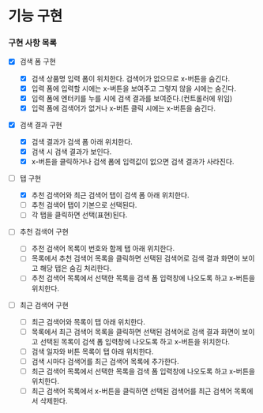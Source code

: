 # 기능 구현

### 구현 사항 목록

- [x] 검색 폼 구현

  - [x] 검색 상품명 입력 폼이 위치한다. 검색어가 없으므로 x-버튼을 숨긴다.
  - [x] 입력 폼에 입력할 시에는 x-버튼을 보여주고 그렇지 않을 시에는 숨긴다.
  - [x] 입력 폼에 엔터키를 누를 시에 검색 결과를 보여준다.(컨트롤러에 위임)
  - [x] 입력 폼에 검색어가 없거나 x-버튼 클릭 시에는 x-버튼을 숨긴다.

- [x] 검색 결과 구현

  - [x] 검색 결과가 검색 폼 아래 위치한다.
  - [x] 검색 시 검색 결과가 보인다.
  - [x] x-버튼을 클릭하거나 검색 폼에 입력값이 없으면 검색 결과가 사라진다.

- [ ] 탭 구현

  - [x] 추천 검색어와 최근 검색어 탭이 검색 폼 아래 위치한다.
  - [ ] 추천 검색어 탭이 기본으로 선택된다.
  - [ ] 각 탭을 클릭하면 선택(표현)된다.

- [ ] 추천 검색어 구현

  - [ ] 추천 검색어 목록이 번호와 함께 탭 아래 위치한다.
  - [ ] 목록에서 추천 검색어 목록을 클릭하면 선택된 검색어로 검색 결과 화면이 보이고 해당 탭은 숨김 처리한다.
  - [ ] 추천 검색어 목록에서 선택한 목록을 검색 폼 입력창에 나오도록 하고 x-버튼을 위치한다.

- [ ] 최근 검색어 구현

  - [ ] 최근 검색어와 목록이 탭 아래 위치한다.
  - [ ] 목록에서 최근 검색어 목록을 클릭하면 선택된 검색어로 검색 결과 화면이 보이고 선택된 목록이 검색 폼 입력창에 나오도록 하고 x-버튼을 위치한다.
  - [ ] 검색 일자와 버튼 목록이 탭 아래 위치한다.
  - [ ] 검색 시마다 검색어를 최근 검색어 목록에 추가한다.
  - [ ] 최근 검색어 목록에서 선택한 목록을 검색 폼 입력창에 나오도록 하고 x-버튼을 위치한다.
  - [ ] 최근 검색어 목록에서 x-버튼을 클릭하면 선택된 검색어를 최근 검색어 목록에서 삭제한다.
